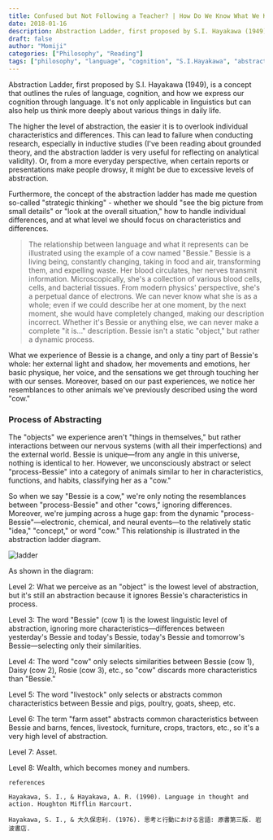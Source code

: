 ```yaml
---
title: Confused but Not Following a Teacher? | How Do We Know What We Know - The Abstraction Ladder
date: 2018-01-16
description: Abstraction Ladder, first proposed by S.I. Hayakawa (1949), is a concept that outlines the rules of language, cognition, and how we express our cognition through language. It's not only applicable in linguistics but can also help us think more deeply about various things in daily life. 
draft: false
author: "Momiji"
categories: ["Philosophy", "Reading"]
tags: ["philosophy", "language", "cognition", "S.I.Hayakawa", "abstraction ladder"]
---
```


Abstraction Ladder, first proposed by S.I. Hayakawa (1949), is a concept that outlines the rules of language, cognition, and how we express our cognition through language. It's not only applicable in linguistics but can also help us think more deeply about various things in daily life.

The higher the level of abstraction, the easier it is to overlook individual characteristics and differences. This can lead to failure when conducting research, especially in inductive studies (I've been reading about grounded theory, and the abstraction ladder is very useful for reflecting on analytical validity). Or, from a more everyday perspective, when certain reports or presentations make people drowsy, it might be due to excessive levels of abstraction.

Furthermore, the concept of the abstraction ladder has made me question so-called "strategic thinking" - whether we should "see the big picture from small details" or "look at the overall situation," how to handle individual differences, and at what level we should focus on characteristics and differences.

> The relationship between language and what it represents can be illustrated using the example of a cow named "Bessie." Bessie is a living being, constantly changing, taking in food and air, transforming them, and expelling waste. Her blood circulates, her nerves transmit information. Microscopically, she's a collection of various blood cells, cells, and bacterial tissues. From modern physics' perspective, she's a perpetual dance of electrons. We can never know what she is as a whole; even if we could describe her at one moment, by the next moment, she would have completely changed, making our description incorrect. Whether it's Bessie or anything else, we can never make a complete "it is..." description. Bessie isn't a static "object," but rather a dynamic process.

What we experience of Bessie is a change, and only a tiny part of Bessie's whole: her external light and shadow, her movements and emotions, her basic physique, her voice, and the sensations we get through touching her with our senses. Moreover, based on our past experiences, we notice her resemblances to other animals we've previously described using the word "cow."

### Process of Abstracting
The "objects" we experience aren't "things in themselves," but rather interactions between our nervous systems (with all their imperfections) and the external world. Bessie is unique—from any angle in this universe, nothing is identical to her. However, we unconsciously abstract or select "process-Bessie" into a category of animals similar to her in characteristics, functions, and habits, classifying her as a "cow."

So when we say "Bessie is a cow," we're only noting the resemblances between "process-Bessie" and other "cows," ignoring differences. Moreover, we're jumping across a huge gap: from the dynamic "process-Bessie"—electronic, chemical, and neural events—to the relatively static "idea," "concept," or word "cow." This relationship is illustrated in the abstraction ladder diagram.

![ladder](/images/ladder/ladder.jpeg)

As shown in the diagram:

Level 2: What we perceive as an "object" is the lowest level of abstraction, but it's still an abstraction because it ignores Bessie's characteristics in process.

Level 3: The word "Bessie" (cow 1) is the lowest linguistic level of abstraction, ignoring more characteristics—differences between yesterday's Bessie and today's Bessie, today's Bessie and tomorrow's Bessie—selecting only their similarities.

Level 4: The word "cow" only selects similarities between Bessie (cow 1), Daisy (cow 2), Rosie (cow 3), etc., so "cow" discards more characteristics than "Bessie."

Level 5: The word "livestock" only selects or abstracts common characteristics between Bessie and pigs, poultry, goats, sheep, etc.

Level 6: The term "farm asset" abstracts common characteristics between Bessie and barns, fences, livestock, furniture, crops, tractors, etc., so it's a very high level of abstraction.

Level 7: Asset.

Level 8: Wealth, which becomes money and numbers.


```
references

Hayakawa, S. I., & Hayakawa, A. R. (1990). Language in thought and action. Houghton Mifflin Harcourt.

Hayakawa, S. I., & 大久保忠利. (1976). 思考と行動における言語: 原書第三版. 岩波書店.
```